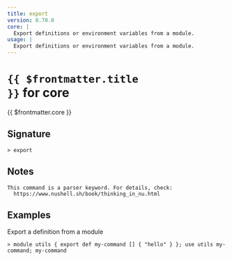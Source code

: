 ```yaml
---
title: export
version: 0.70.0
core: |
  Export definitions or environment variables from a module.
usage: |
  Export definitions or environment variables from a module.
---
```


# <code>{{ $frontmatter.title }}</code> for core

<div class='command-title'>{{ $frontmatter.core }}</div>

## Signature

```> export ```

## Notes
```text
This command is a parser keyword. For details, check:
  https://www.nushell.sh/book/thinking_in_nu.html
```
## Examples

Export a definition from a module
```shell
> module utils { export def my-command [] { "hello" } }; use utils my-command; my-command
```
